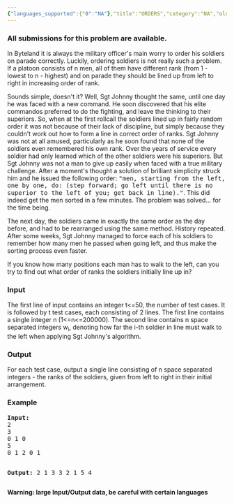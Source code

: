 ```yaml
---
{"languages_supported":{"0":"NA"},"title":"ORDERS","category":"NA","old_version":true,"problem_code":"ORDERS","tags":{"0":"NA"},"layout":"problem"}
---
```


<h3> All submissions for this problem are available. </h3>
<p>In Byteland it is always the military officer's main worry to order his soldiers on parade correctly. Luckily, ordering soldiers is not really such a problem. If a platoon consists of n men, all of them have different rank (from 1 - lowest to n - highest) and on parade they should be lined up from left to right in increasing order of rank.
</p>
<p>
Sounds simple, doesn't it? Well, Sgt Johnny thought the same, until one day he was faced with a new command. He soon discovered that his elite commandos preferred to do the fighting, and leave the thinking to their superiors. So, when at the first rollcall the soldiers lined up in fairly random order it was not because of their lack of discipline, but simply because they couldn't work out how to form a line in correct order of ranks. Sgt Johnny was not at all amused, particularly as he soon found that none of the soldiers even remembered his own rank. Over the years of service every soldier had only learned which of the other soldiers were his superiors. But Sgt Johnny was not a man to give up easily when faced with a true military challenge. After a moment's thought a solution of brilliant simplicity struck him and he issued the following order: <tt>"men, starting from the left, one by one, do: (step forward; go left until there is no superior to the left of you; get back in line)."</tt>. This did indeed get the men sorted in a few minutes. The problem was solved... for the time being.
</p>
<p>
The next day, the soldiers came in exactly the same order as the day before, and had to be rearranged using the same method. History repeated. After some weeks, Sgt Johnny managed to force each of his soldiers to remember how many men he passed when going left, and thus make the sorting process even faster.
</p>
<p>
If you know how many positions each man has to walk to the left, can you try to find out what order of ranks the soldiers initially line up in?</p>
<h3>Input</h3>
<p>The first line of input contains an integer t&lt;=50, the number of test cases. It is followed by t test cases, each consisting of 2 lines. The first line contains a single integer n (1&lt;=n&lt;=200000). The second line contains n space separated integers w<sub>i</sub>, denoting how far the i-th soldier in line must walk to the left when applying Sgt Johnny's algorithm.</p>
<h3>Output</h3>
<p>For each test case, output a single line consisting of n space separated integers - the ranks of the soldiers, given from left to right in their initial arrangement.</p>
<h3>Example</h3>
<pre>
<b>Input:</b>
2
3
0 1 0
5
0 1 2 0 1

<b>Output:</b>
2 1 3
3 2 1 5 4
</pre><p><b>Warning: large Input/Output data, be careful with certain languages</b></p>
    